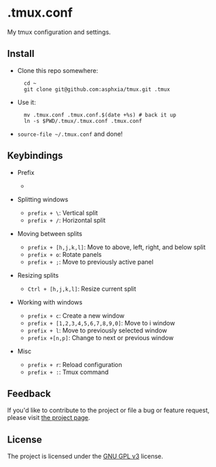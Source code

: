 .tmux.conf
==========

My tmux configuration and settings.

Install
-------

* Clone this repo somewhere:

        cd ~
        git clone git@github.com:asphxia/tmux.git .tmux

* Use it:

        mv .tmux.conf .tmux.conf.$(date +%s) # back it up
        ln -s $PWD/.tmux/.tmux.conf .tmux.conf

* ``source-file ~/.tmux.conf`` and done!

Keybindings
----------

* Prefix

    * ```

* Splitting windows

    * `prefix + \`: Vertical split
    * `prefix + /`: Horizontal split

* Moving between splits

    * `prefix + [h,j,k,l]`: Move to above, left, right, and below split
    * `prefix + o`: Rotate panels
    * `prefix + ;`: Move to previously active panel

* Resizing splits

    * `Ctrl + [h,j,k,l]`: Resize current split

* Working with windows

    * `prefix + c`: Create a new window
    * `prefix + [1,2,3,4,5,6,7,8,9,0]`: Move to i window
    * `prefix + l`: Move to previously selected window
    * `prefix +[n,p]`: Change to next or previous window

* Misc

    * `prefix + r`: Reload configuration
    * `prefix + :`: Tmux command

## Feedback

If you'd like to contribute to the project or file a bug or feature request, please visit [the project page][1].

## License

The project is licensed under the [GNU GPL v3][2] license.

  [1]: https://github.com/desyncr/tmux/
  [2]: http://www.gnu.org/licenses/gpl.html

